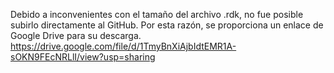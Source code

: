 Debido a inconvenientes con el tamaño del archivo .rdk, no fue posible subirlo directamente al GitHub. Por esta razón, se proporciona un enlace de Google Drive para su descarga.
https://drive.google.com/file/d/1TmyBnXiAjbIdtEMR1A-sOKN9FEcNRLlI/view?usp=sharing
